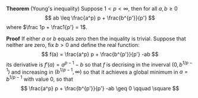 **Theorem** (Young's inequality) Suppose $1 < p < \infty$, then for all $a,b \geq 0$
$$
ab \leq \frac{a^p} p + \frac{b^{p'}}{p'}  
$$
where $\frac 1p + \frac1{p'} = 1$.

**Proof** If either $a$ or $b$ equals zero then the inquality is trivial. Suppose that neither are zero, fix $b > 0$ and define the real function:
$$
f(a) = \frac{a^p} p + \frac{b^{p'}}{p'} -ab 
$$
its derivative is $f'(a) = a^{p-1} -b$ so that $f$ is decrising in the inverval 
$(0, b^{1/p-1})$ and increasing in $(b^{1/p-1}, \infty)$ so that it achieves a global minimum in $a = b^{1/p-1}$ with value $0$, so that
$$
\frac{a^p} p + \frac{b^{p'}}{p'} -ab  \geq 0 \qquad \square
$$

